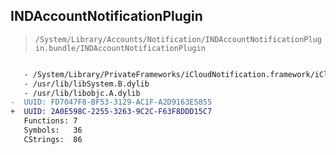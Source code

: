 ## INDAccountNotificationPlugin

> `/System/Library/Accounts/Notification/INDAccountNotificationPlugin.bundle/INDAccountNotificationPlugin`

```diff

   - /System/Library/PrivateFrameworks/iCloudNotification.framework/iCloudNotification
   - /usr/lib/libSystem.B.dylib
   - /usr/lib/libobjc.A.dylib
-  UUID: FD7047F8-BF53-3129-AC1F-A2D9163E5855
+  UUID: 2A0E598C-2255-3263-9C2C-F63F8DDD15C7
   Functions: 7
   Symbols:   36
   CStrings:  86

```
